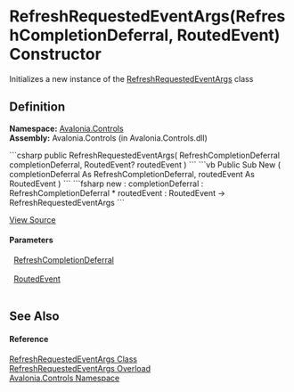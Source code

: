 # RefreshRequestedEventArgs(RefreshCompletionDeferral, RoutedEvent) Constructor


Initializes a new instance of the <a href="T_Avalonia_Controls_RefreshRequestedEventArgs">RefreshRequestedEventArgs</a> class



## Definition
**Namespace:** <a href="N_Avalonia_Controls">Avalonia.Controls</a>  
**Assembly:** Avalonia.Controls (in Avalonia.Controls.dll)

<Tabs groupId="api-code-preview">
<TabItem value="csharp" label="C#">
```csharp
public RefreshRequestedEventArgs(
	RefreshCompletionDeferral completionDeferral,
	RoutedEvent? routedEvent
)
```
</TabItem>
<TabItem value="vb" label="VB">
```vb
Public Sub New ( 
	completionDeferral As RefreshCompletionDeferral,
	routedEvent As RoutedEvent
)
```
</TabItem>
<TabItem value="fsharp" label="F#">
```fsharp
new : 
        completionDeferral : RefreshCompletionDeferral * 
        routedEvent : RoutedEvent -> RefreshRequestedEventArgs
```
</TabItem>
</Tabs>



<a href="https://github.com/AvaloniaUI/Avalonia/tree/master/src/Avalonia.Controls/PullToRefresh/RefreshRequestedEventArgs.cs#L27" title="View the source code">View Source</a>



#### Parameters
<dl><dt>  <a href="T_Avalonia_Controls_RefreshCompletionDeferral">RefreshCompletionDeferral</a></dt><dd> </dd><dt>  <a href="T_Avalonia_Interactivity_RoutedEvent">RoutedEvent</a></dt><dd> </dd></dl>

## See Also


#### Reference
<a href="T_Avalonia_Controls_RefreshRequestedEventArgs">RefreshRequestedEventArgs Class</a>  
<a href="Overload_Avalonia_Controls_RefreshRequestedEventArgs__ctor">RefreshRequestedEventArgs Overload</a>  
<a href="N_Avalonia_Controls">Avalonia.Controls Namespace</a>  

